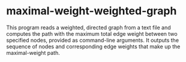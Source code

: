 # maximal-weight-weighted-graph
This program reads a weighted, directed graph from a text file and computes the path with the maximum total edge weight between two specified nodes, provided as command-line arguments. It outputs the sequence of nodes and corresponding edge weights that make up the maximal-weight path.
